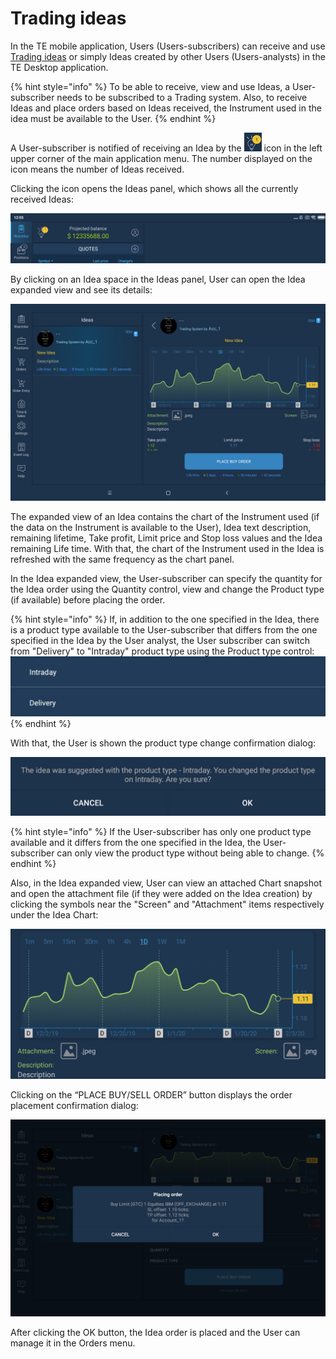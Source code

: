 # Trading ideas

In the TE mobile application, Users \(Users-subscribers\) can receive and use [Trading ideas](https://guide.traderevolution.com/project/desktop-application-for-windows/windows/trading-ideas) or simply Ideas created by other Users \(Users-analysts\) in the TE Desktop application.

{% hint style="info" %}
To be able to receive, view and use Ideas, a User-subscriber needs to be subscribed to a Trading system. Also, to receive Ideas and place orders based on Ideas received, the Instrument used in the idea must be available to the User.
{% endhint %}

A User-subscriber is notified of receiving an Idea by the ![](../../../.gitbook/assets/rsz_notification_cut%20%282%29.png) icon in the left upper corner of the main application menu. The number displayed on the icon means the number of Ideas received.

Clicking the icon opens the Ideas panel, which shows all the currently received Ideas:

![](../../../.gitbook/assets/cut1.png)

By clicking on an Idea space in the Ideas panel, User can open the Idea expanded view and see its details:

![](../../../.gitbook/assets/group-1716.png)

The expanded view of an Idea contains the chart of the Instrument used \(if the data on the Instrument is available to the User\), Idea text description, remaining lifetime, Take profit, Limit price and Stop loss values and the Idea remaining Life time. With that, the chart of the Instrument used in the Idea is refreshed with the same frequency as the chart panel. 

In the Idea expanded view, the User-subscriber can specify the quantity for the Idea order using the Quantity control, view and change the Product type \(if available\) before placing the order.

{% hint style="info" %}
If, in addition to the one specified in the Idea, there is a product type available to the User-subscriber that differs from the one specified in the Idea by the User analyst, the User subscriber can switch from "Delivery" to "Intraday" product type using the Product type control: ![](../../../.gitbook/assets/type-cut%20%281%29.png) 
{% endhint %}

With that, the User is shown the product type change confirmation dialog:

![](../../../.gitbook/assets/type-change-note-cut%20%281%29.png)

{% hint style="info" %}
If the User-subscriber has only one product type available and it differs from the one specified in the Idea, the User-subscriber can only view the product type without being able to change. 
{% endhint %}

Also, in the Idea expanded view, User can view an attached Chart snapshot and open the attachment file \(if they were added on the Idea creation\) by clicking the symbols near the "Screen" and "Attachment" items respectively under the Idea Chart:

![](../../../.gitbook/assets/attach-cut.png)

Clicking on the “PLACE BUY/SELL ORDER” button displays the order placement confirmation dialog:

![](../../../.gitbook/assets/group-1389.png)

After clicking the OK button, the Idea order is placed and the User can manage it in the Orders menu.

